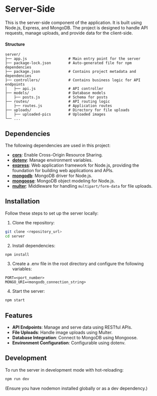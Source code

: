 # Server-Side

This is the server-side component of the application. It is built using Node.js, Express, and MongoDB. The project is designed to handle API requests, manage uploads, and provide data for the client-side.

#### Structure

```plaintext
server/
├── app.js                   # Main entry point for the server
├── package-lock.json        # Auto-generated file for npm dependencies
├── package.json             # Contains project metadata and dependencies
├── controllers/             # Contains business logic for API endpoints
│   ├── api.js               # API controller
├── models/                  # Database models
│   ├── posts.js             # Schema for posts
├── routes/                  # API routing logic
│   ├── routes.js            # Application routes
├── uploads/                 # Directory for file uploads
│   ├── uploaded-pics        # Uploaded images
└── ...
```

## Dependencies

The following dependencies are used in this project:

- **[cors](https://www.npmjs.com/package/cors)**: Enable Cross-Origin Resource Sharing.
- **[dotenv](https://www.npmjs.com/package/dotenv)**: Manage environment variables.
- **[express](https://www.npmjs.com/package/express)**: Web application framework for Node.js, providing the foundation for building web applications and APIs.
- **[mongodb](https://www.npmjs.com/package/mongodb)**: MongoDB driver for Node.js.
- **[mongoose](https://www.npmjs.com/package/mongoose)**: MongoDB object modeling for Node.js.
- **[multer](https://www.npmjs.com/package/multer)**: Middleware for handling `multipart/form-data` for file uploads.

## Installation

Follow these steps to set up the server locally:

1. Clone the repository:

```bash
git clone <repository_url>
cd server
```

2. Install dependencies:

```bash
npm install
```

3. Create a .env file in the root directory and configure the following variables:

```plaintext
PORT=<port_number>
MONGO_URI=<mongodb_connection_string>
```

4. Start the server:

```bash
npm start
```

## Features

- **API Endpoints**: Manage and serve data using RESTful APIs.
- **File Uploads**: Handle image uploads using Multer.
- **Database Integration**: Connect to MongoDB using Mongoose.
- **Environment Configuration**: Configurable using dotenv.

## Development

To run the server in development mode with hot-reloading:

```bash
npm run dev
```

(Ensure you have nodemon installed globally or as a dev dependency.)
